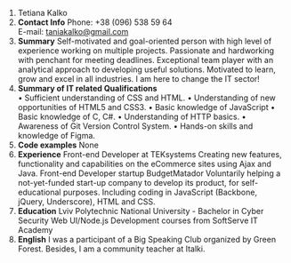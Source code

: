 1.	Tetiana Kalko
2.	**Contact Info**
Phone: +38 (096) 538 59 64                                                                                             
E-mail: taniakalko@gmail.com
3.	**Summary**
Self-motivated and goal-oriented person with high level of experience working on multiple projects. Passionate and hardworking with penchant for meeting deadlines. Exceptional team player with an analytical approach to developing useful solutions. Motivated to learn, grow and excel in all industries. I am here to change the IT sector!
4.	**Summary of IT related Qualifications**                                                                                         
• Sufficient understanding of СSS and HTML.
• Understanding of new opportunities of HTML5 and CSS3.
•	Basic knowledge of JavaScript
•	Basic knowledge of С, C#.
•	Understanding of HTTP basics.
•	Awareness of Git Version Control System.
•	Hands-on skills and knowledge of Figma.
5.	**Code examples**
None
6.	**Experience**
Front-end Developer at TEKsystems
Creating new features, functionality and capabilities on the eCommerce sites using Ajax and Java.
Front-end Developer startup BudgetMatador
Voluntarily helping  a not-yet-funded start-up company to develop its product, for self-educational purposes. Including coding in JavaScript (Backbone, jQuery, Underscore), HTML and CSS.
7.	**Education**
Lviv Polytechnic National University - Bachelor in Cyber Security
Web UI/Node.js Development courses from SoftServe IT Academy 
8.	**English**
I was a participant of a Big Speaking Club organized by Green Forest. Besides, I am a community teacher at Italki.

